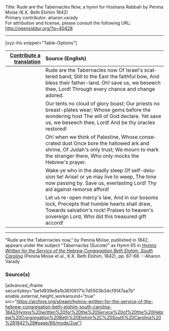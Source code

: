 <html>
<head></head>
<body>
Title: Rude are the Tabernacles Now, a hymn for Hoshana Rabbah by Penina Moïse (Ḳ.Ḳ. Beth Elohim 1842)<br />
Primary contributor: aharon.varady<br />
For attribution and license, please consult the following URL: <a href="http://opensiddur.org/?p=40428">http://opensiddur.org/?p=40428</a>
<p />
<hr />

[xyz-ihs snippet="Table-Options"]<table style="margin-left: auto; margin-right: auto;" class="draggable">
<thead><tr><th id="x" style="text-align: right;"><a href="/translate/" target="_blank" rel="noopener">Contribute a translation</a></th><th style="text-align: left;">Source (English)</th></tr></thead>
<tbody>
<tr><td style="vertical-align:top;">
<div class="liturgy" lang="he" style="text-align: right;">

</div></td>

<td style="vertical-align:top;">
<div class="english" lang="en" style="text-align: left;">
Rude are the Tabernacles now 
Of Israel's scattered band; 
Still to the East the faithful bow, 
And bless their father-land. 
Oh! save us, we beseech thee, Lord! 
Through every chance and change adored. 
</div></td></tr>


<tr><td style="vertical-align:top;">
<div class="liturgy" lang="he" style="text-align: right;">

</div></td>

<td style="vertical-align:top;">
<div class="english" lang="en" style="text-align: left;">
Our tents no cloud of glory boast;
Our priests no breast-plates wear;
Whose gems before the wondering host
The will of God declare.
Yet save us, we beseech thee, Lord!
And be thy oracles restored!
</div></td></tr>


<tr><td style="vertical-align:top;">
<div class="liturgy" lang="he" style="text-align: right;">

</div></td>

<td style="vertical-align:top;">
<div class="english" lang="en" style="text-align: left;">
Oh! when we think of Palestine, 
Whose consecrated dust 
Once bore the hallowed ark and shrine, 
Of Judah's only trust; 
We mourn to mark the stranger there, 
Who only mocks the Hebrew's prayer. 
</div></td></tr>


<tr><td style="vertical-align:top;">
<div class="liturgy" lang="he" style="text-align: right;">

</div></td>

<td style="vertical-align:top;">
<div class="english" lang="en" style="text-align: left;">
Wake ye who in the deadly sleep 
Of self-delusion lie! 
Arise! or ye may live to weep, 
The time now passing by. 
Save us, everlasting Lord! 
Thy aid against remorse afford! 
</div></td></tr>


<tr><td style="vertical-align:top;">
<div class="liturgy" lang="he" style="text-align: right;">

</div></td>

<td style="vertical-align:top;">
<div class="english" lang="en" style="text-align: left;">
Let us re-open mercy's law, 
And in our bosoms lock, 
Precepts that humble hearts shall draw, 
Towards salvation's rock!
Praises to heaven's sovereign Lord, 
Who did this treasured gift accord!
</div></td></tr>
</tbody></table>

<hr />

"Rude are the Tabernacles now," by Penina Moïse, published in 1842, appears under the subject "Tabernacles (Sucote)" as Hymn 65 in <em><a href="/?p=39305">Hymns Written for the Service of the Hebrew Congregation Beth Elohim, South Carolina</a></em> (Penina Moïse et al., Ḳ.Ḳ. Beth Elohim, 1842), pp. 67-68. --Aharon Varady

<h3>Source(s)</h3>

[advanced_iframe securitykey="be1d939e6a1b36109171c7d5503b34cf9147aa7b" enable_external_height_workaround="true" src="https://archive.org/stream/hymns-written-for-the-service-of-the-hebrew-congregation-beth-elohim-south-carolina-1842/Hymns%20written%20for%20the%20Service%20of%20the%20Hebrew%20Congregation%20Beth%20Elohim%2C%20South%20Carolina%20%281842%29#page/66/mode/2up"]

&nbsp; 
</body>
</html>